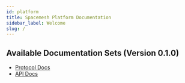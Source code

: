 ```yaml
---
id: platform
title: Spacemesh Platform Documentation
sidebar_label: Welcome
slug: /
---
```


## Available Documentation Sets (Version 0.1.0)

- [Protocol Docs](protocol/overview.md)
- [API Docs](api/overview.md)
